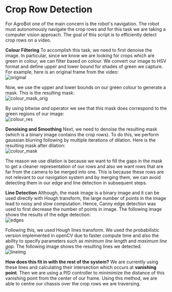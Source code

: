 # Crop Row Detection
For AgroBot one of the main concern is the robot's navigation. The robot must autonomously navigate the crop rows and for this task we are taking a computer vision approach. The goal of this script is to efficiently detect crop rows on a video.

**Colour Filtering**
To accomplish this task, we need to first denoise the image. In particular, since we know we are looking for crops which are green in colour, we can filter based on colour. We convert our image to HSV format and define upper and lower bound for shades of green we capture. For example, here is an original frame from the video:  
![original](https://user-images.githubusercontent.com/24803574/76119649-c9720b80-5fe7-11ea-8bcd-c252435a0ed9.png)

Now, we use the upper and lower bounds on our green colour to generate a mask. This is the resulting mask:  
![colour_mask_orig](https://user-images.githubusercontent.com/24803574/76119665-cf67ec80-5fe7-11ea-8c1f-2648eafdb0ac.png)

By using bitwise _and_ operator we see that this mask does correspond to the green regions of our image:  
![colour_res](https://user-images.githubusercontent.com/24803574/76119675-d42ca080-5fe7-11ea-8fdf-d7717e21d24b.png)

**Denoising and Smoothing**
Next, we need to denoise the resulting mask (which is a binary image contains the crop rows). To do this, we perform gaussian blurring following by multiple iterations of dilation. Here is the resulting mask after dilation:  
![colour_mask](https://user-images.githubusercontent.com/24803574/76120133-c1669b80-5fe8-11ea-817d-6deae99e3d27.png)

The reason we use dilation is because we want to fill the gaps in the mask to get a cleaner representation of our rows and also we want rows that are far from the camera to be merged into one. This is because these rows are not relevant to our navigation system and by merging them, we can avoid detecting them in our edge and line detection in subsequent steps.

**Line Detection**
Although, the mask image is a binary image and it can be used directly with Hough transform, the large number of points in the image lead to noisy and slow computation. Hence, Canny edge detection was used to first decrease the number of points in image. The following image shows the results of the edge detection:  
![edges](https://user-images.githubusercontent.com/24803574/76120380-45208800-5fe9-11ea-9148-a26522ea4417.png)

Following this, we used Hough lines transform. We used the probabilistic version implemented in openCV due to faster compute time and also the ability to specify parameters such as _minimum line length_ and _maximum line gap_. The following image shows the resulting lines we detected.  
![lineimg](https://user-images.githubusercontent.com/24803574/76120640-d132af80-5fe9-11ea-9db2-9124b5167203.png)

**How does this fit in with the rest of the system?**
We are currently using these lines and calculating their intersection which occurs at **vanishing point**. Then we are using a PID controller to minimimize the distance of this vanishing point from the center of our frame. Using this method, we are able to centre our chassis over the crop rows we are traversing.

  
